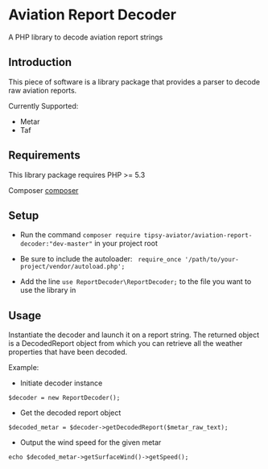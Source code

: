 Aviation Report Decoder
=================

A PHP library to decode aviation report strings

Introduction
------------

This piece of software is a library package that provides a parser to decode raw aviation reports.

Currently Supported:

- Metar
- Taf

Requirements
------------

This library package requires PHP >= 5.3

Composer [composer](http://getcomposer.org)

Setup
-----

- Run the command ```composer require tipsy-aviator/aviation-report-decoder:"dev-master"``` in your project root

- Be sure to include the autoloader: ``` require_once '/path/to/your-project/vendor/autoload.php';```

- Add the line ```use ReportDecoder\ReportDecoder;``` to the file you want to use the library in

Usage
-----

Instantiate the decoder and launch it on a report string.
The returned object is a DecodedReport object from which you can retrieve all the weather properties that have been decoded.

Example:

- Initiate decoder instance

```$decoder = new ReportDecoder();```

- Get the decoded report object

```$decoded_metar = $decoder->getDecodedReport($metar_raw_text);```

- Output the wind speed for the given metar

```echo $decoded_metar->getSurfaceWind()->getSpeed();```
